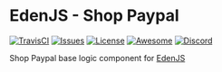 # EdenJS - Shop Paypal
[![TravisCI](https://travis-ci.com/eden-js/shop-paypal.svg?branch=master)](https://travis-ci.com/eden-js/shop-paypal)
[![Issues](https://img.shields.io/github/issues/eden-js/shop-paypal.svg)](https://github.com/eden-js/shop-paypal/issues)
[![License](https://img.shields.io/badge/license-MIT-blue.svg)](https://github.com/eden-js/shop-paypal)
[![Awesome](https://img.shields.io/badge/awesome-true-green.svg)](https://github.com/eden-js/shop-paypal)
[![Discord](https://img.shields.io/discord/583845970433933312.svg)](https://discord.gg/5u3f3up)

Shop Paypal base logic component for [EdenJS](https://github.com/edenjs-cli)